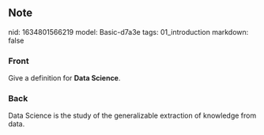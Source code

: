 ## Note
nid: 1634801566219
model: Basic-d7a3e
tags: 01_introduction
markdown: false

### Front
Give a definition for <b>Data Science</b>.

### Back
Data Science is the study of the generalizable extraction of knowledge from data.
